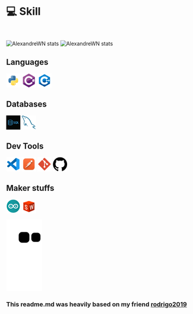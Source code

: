 # 💻 Skill
<br />

![AlexandreWN stats](https://camo.githubusercontent.com/2f263ca8bfb7669bd73d4e5a7fa7004a281edda2f78d25c1f001f0fd3ba3fedd/68747470733a2f2f6769746875622d726561646d652d73746174732d6465706c6f792d6e752e76657263656c2e6170702f6170692f746f702d6c616e67732f3f757365726e616d653d416c6578616e647265574e26686964655f626f726465723d74727565267468656d653d6461726b266c61796f75743d636f6d70616374266c616e67636f756e743d313626686964653d4a7570797465722532304e6f7465626f6f6b2c4a6176615363726970742c4353532c476f2c53435353)
![AlexandreWN stats](https://github-readme-stats-deploy-nu.vercel.app/api?username=AlexandreWN&theme=dark&hide_border=true%count_private=true&&include_all_commits=true)

## Languages
<p>
  <img  height="38" alingn="left" src="./public/images/python.png" alt="Python"/>
  <img  height="38" alingn="left" src="./public/images/csharp.png" alt="C#" />
  <img  height="38" alingn="left" src="./public/images/c++.png" alt="C++" />
</p>

## Databases
<p>
  <img  height="38" alingn="left" src="./public/images/sql.jpg" alt="SQL" />
  <img  height="38" alingn="left" src="./public/images/mysql.png" alt="MySQL" />
</p>

## Dev Tools
<p>  
  <img  height="38" alingn="left" src="./public/images/vscode.png" alt="VS Code" />
  <img  height="38" alingn="left" src="./public/images/postman.png" alt="Postman" />
  <img  height="38" alingn="left" src="./public/images/git.png" alt="Git" />
  <img  height="38" alingn="left" src="./public/images/github.png" alt="GitHub" />
</p>

## Maker stuffs
<p>
  <img  width="38" height="38" alingn="left" src="./public/images/arduino.png" alt="Arduino" />
  <img  width="38" height="36" alingn="left" src="./public/images/solidworks.png" alt="Solidworks" />
</p>

![Snake animation](https://github.com/AlexandreWN/AlexandreWN/blob/output/github-contribution-grid-snake.svg)

### This readme.md was heavily based on my friend [rodrigo2019](https://github.com/rodrigo2019)

